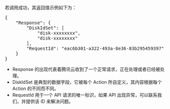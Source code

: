 
若调用成功，其返回值示例如下为：

<pre>
{
    "Response": {
        "DiskIdSet": [
            "disk-xxxxxxxx",
            "disk-xxxxxxxx"
        ],
        "RequestId": "eac6b301-a322-493a-8e36-83b295459397"
    }
}
</pre>

* Response 的出现代表着腾讯云收到了一个正常请求，正在处理或者已经被处理。
* DiskIdSet 是典型的数据字段，它被每个 Action 所自定义，其内容根据每个 Action 的不同而不同。
* RequestId 用于一个 API 请求的唯一标识，如果 API 出现异常，可以联系我们，并提供该 ID 来解决问题。